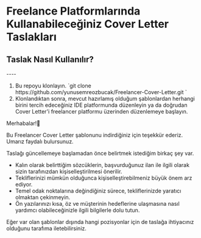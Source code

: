<H1> Freelance Platformlarında Kullanabileceğiniz Cover Letter Taslakları </H1>

<H2> Taslak Nasıl Kullanılır? </H2>
----
<ol>
   <li>Bu repoyu klonlayın. `git clone https://github.com/yunusemreozbucak/Freelancer-Cover-Letter.git `</li>
   <li>Klonlandıktan sonra, mevcut hazırlamış olduğum şablonlardan herhangi birini tercih edeceğiniz IDE platformunda düzenleyin  ya da doğrudan Cover Letter'i freelancer platformu üzerinden düzenlemeye başlayın.</li>
</ol>

Merhabalar!👋

Bu Freelancer Cover Letter şablonunu indirdiğiniz için teşekkür ederiz. Umarız faydalı bulursunuz.

Taslağı güncellemeye başlamadan önce belirtmek istediğim birkaç şey var.
   - Kalın olarak belirttiğim sözcüklerin, başvurduğunuz ilan ile ilgili olarak sizin tarafınızdan kişiselleştirilmesi önerilir.
   - Tekliflerinizi mümkün olduğunca kişiselleştirebilmeniz büyük önem arz ediyor.
   - Temel odak noktalarına değindiğiniz sürece, tekliflerinizde yaratıcı olmaktan çekinmeyin.
   - Ön yazılarınızı kısa, öz ve müşterinin hedeflerine ulaşmasına nasıl yardımcı olabileceğinizle ilgili bilgilerle dolu tutun.
   
Eğer var olan şablonlar dışında hangi pozisyonlar için de taslağa ihtiyacınız olduğunu tarafıma iletebilirsiniz.
